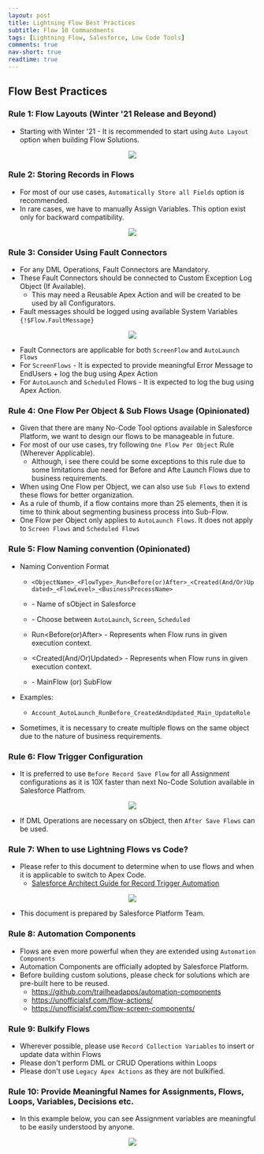 ```yaml
---
layout: post
title: Lightning Flow Best Practices
subtitle: Flow 10 Commandments
tags: [Lightning Flow, Salesforce, Low Code Tools]
comments: true
nav-short: true
readtime: true
---
```


## Flow Best Practices

### Rule 1: Flow Layouts (Winter '21 Release and Beyond)

* Starting with Winter '21 - It is recommended to start using `Auto Layout` option when building Flow Solutions.

<p align="center">
  <img width=“500" src="https://user-images.githubusercontent.com/2145211/93279293-e6587a00-f794-11ea-8642-1713cea04d03.png">
</p>

### Rule 2: Storing Records in Flows

* For most of our use cases, `Automatically Store all Fields` option is recommended. 
* In rare cases, we have to manually Assign Variables. This option exist only for backward compatibility.

<p align="center">
  <img width=“500" src="https://user-images.githubusercontent.com/2145211/93279426-38010480-f795-11ea-992e-f5e14d8d23db.png">
</p>

### Rule 3: Consider Using Fault Connectors

* For any DML Operations, Fault Connectors are Mandatory.
* These Fault Connectors should be connected to Custom Exception Log Object (If Available). 
  * This may need a Reusable Apex Action and will be created to be used by all Configurators.
* Fault messages should be logged using available System Variables `{!$Flow.FaultMessage}`

<p align="center">
  <img width=“500" src="https://user-images.githubusercontent.com/2145211/93279335-fc663a80-f794-11ea-8016-0050200b87e0.png">
</p>

* Fault Connectors are applicable for both `ScreenFlow` and `AutoLaunch Flows`
* For `ScreenFlows` - It is expected to provide meaningful Error Message to EndUsers + log the bug using Apex Action
* For `AutoLaunch` and `Scheduled` Flows - It is expected to log the bug using Apex Action.

### Rule 4: One Flow Per Object & Sub Flows Usage (Opinionated)

* Given that there are many No-Code Tool options available in Salesforce Platform, we want to design our flows to be manageable in future.
* For most of our use cases, try following `One Flow Per Object` Rule (Wherever Applicable). 
  * Although, i see there could be some exceptions to this rule due to some limitations due need for Before and Afte Launch Flows due to business requirements.
* When using One Flow per Object, we can also use `Sub Flows` to extend these flows for better organization.
* As a rule of thumb, if a flow contains more than 25 elements, then it is time to think about segmenting business process into Sub-Flow.
* One Flow per Object only applies to `AutoLaunch Flows`. It does not apply to `Screen Flows` and `Scheduled Flows`

### Rule 5: Flow Naming convention (Opinionated)

* Naming Convention Format
  * `<ObjectName>_<FlowType>_Run<Before(or)After>_<Created(And/Or)Updated>_<FlowLevel>_<BusinessProcessName>`

  * <ObjectType> - Name of sObject in Salesforce
  * <FlowType> - Choose between `AutoLaunch`, `Screen`, `Scheduled`
  * Run<Before(or)After> - Represents when Flow runs in given execution context.
  * <Created(And/Or)Updated> - Represents when Flow runs in given execution context.
  * <FlowLevel> - MainFlow (or) SubFlow

* Examples:
  * `Account_AutoLaunch_RunBefore_CreatedAndUpdated_Main_UpdateRole`

* Sometimes, it is necessary to create multiple flows on the same object due to the nature of business requirements.

### Rule 6: Flow Trigger Configuration

* It is preferred to use `Before Record Save Flow` for all Assignment configurations as it is 10X faster than next No-Code Solution available in Salesforce Platfrom.

<p align="center">
  <img width=“500" src="https://user-images.githubusercontent.com/2145211/93279716-f02ead00-f795-11ea-91e2-4b8d9aad6d09.png">
</p>

* If DML Operations are necessary on sObject, then `After Save Flows` can be used.

### Rule 7: When to use Lightning Flows vs Code?

* Please refer to this document to determine when to use flows and when it is applicable to switch to Apex Code.
  * [Salesforce Architect Guide for Record Trigger Automation](https://salesforce.quip.com/VJfCAFhEBO0W)

<p align="center">
  <img width=“500" src="https://user-images.githubusercontent.com/2145211/93279992-9bd7fd00-f796-11ea-8c80-b1c02491099d.png">
</p>

* This document is prepared by Salesforce Platform Team.

### Rule 8: Automation Components

* Flows are even more powerful when they are extended using `Automation Components`
* Automation Components are officially adopted by Salesforce Platform.
* Before building custom solutions, please check for solutions which are pre-built here to be reused.
  * https://github.com/trailheadapps/automation-components
  * https://unofficialsf.com/flow-actions/
  * https://unofficialsf.com/flow-screen-components/

### Rule 9: Bulkify Flows

* Wherever possible, please use `Record Collection Variables` to insert or update data within Flows
* Please don't perform DML or CRUD Operations within Loops
* Please don't use `Legacy Apex Actions` as they are not bulkified.

### Rule 10: Provide Meaningful Names for Assignments, Flows, Loops, Variables, Decisions etc.

* In this example below, you can see Assignment variables are meaningful to be easily understood by anyone.

<p align="center">
  <img width=“500" src="https://user-images.githubusercontent.com/2145211/93280209-0f7a0a00-f797-11ea-9a7b-b85687638add.png">
</p>
